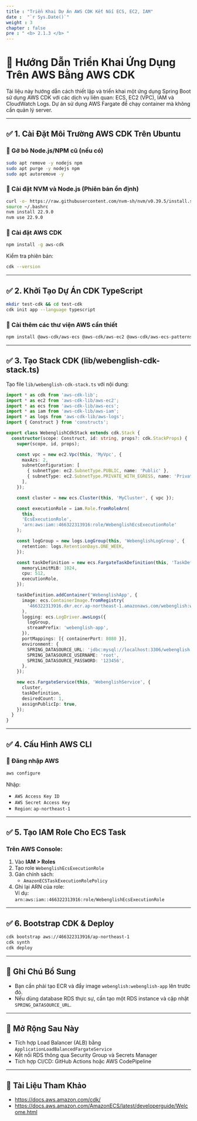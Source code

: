 ```yaml
---
title : "Triển Khai Dự Án AWS CDK Kết Nối ECS, EC2, IAM"
date :  "`r Sys.Date()`" 
weight : 3
chapter : false
pre : " <b> 2.1.3 </b> "
---
```



# 🚀 Hướng Dẫn Triển Khai Ứng Dụng Trên AWS Bằng AWS CDK

Tài liệu này hướng dẫn cách thiết lập và triển khai một ứng dụng Spring Boot sử dụng AWS CDK với các dịch vụ liên quan: ECS, EC2 (VPC), IAM và CloudWatch Logs. Dự án sử dụng AWS Fargate để chạy container mà không cần quản lý server.

---

## ✅ 1. Cài Đặt Môi Trường AWS CDK Trên Ubuntu

### 🔹 Gỡ bỏ Node.js/NPM cũ (nếu có)

```bash
sudo apt remove -y nodejs npm
sudo apt purge -y nodejs npm
sudo apt autoremove -y
```

### 🔹 Cài đặt NVM và Node.js (Phiên bản ổn định)

```bash
curl -o- https://raw.githubusercontent.com/nvm-sh/nvm/v0.39.5/install.sh | bash
source ~/.bashrc
nvm install 22.9.0
nvm use 22.9.0
```

### 🔹 Cài đặt AWS CDK

```bash
npm install -g aws-cdk
```

Kiểm tra phiên bản:

```bash
cdk --version
```

---

## ✅ 2. Khởi Tạo Dự Án CDK TypeScript

```bash
mkdir test-cdk && cd test-cdk
cdk init app --language typescript
```

### 🔹 Cài thêm các thư viện AWS cần thiết

```bash
npm install @aws-cdk/aws-ecs @aws-cdk/aws-ec2 @aws-cdk/aws-ecs-patterns @aws-cdk/aws-rds
```

---

## ✅ 3. Tạo Stack CDK (lib/webenglish-cdk-stack.ts)

Tạo file `lib/webenglish-cdk-stack.ts` với nội dung:

```ts
import * as cdk from 'aws-cdk-lib';
import * as ec2 from 'aws-cdk-lib/aws-ec2';
import * as ecs from 'aws-cdk-lib/aws-ecs';
import * as iam from 'aws-cdk-lib/aws-iam';
import * as logs from 'aws-cdk-lib/aws-logs';
import { Construct } from 'constructs';

export class WebenglishCdkStack extends cdk.Stack {
  constructor(scope: Construct, id: string, props?: cdk.StackProps) {
    super(scope, id, props);

    const vpc = new ec2.Vpc(this, 'MyVpc', {
      maxAzs: 2,
      subnetConfiguration: [
        { subnetType: ec2.SubnetType.PUBLIC, name: 'Public' },
        { subnetType: ec2.SubnetType.PRIVATE_WITH_EGRESS, name: 'Private' },
      ],
    });

    const cluster = new ecs.Cluster(this, 'MyCluster', { vpc });

    const executionRole = iam.Role.fromRoleArn(
      this,
      'EcsExecutionRole',
      'arn:aws:iam::466322313916:role/WebenglishEcsExecutionRole'
    );

    const logGroup = new logs.LogGroup(this, 'WebenglishLogGroup', {
      retention: logs.RetentionDays.ONE_WEEK,
    });

    const taskDefinition = new ecs.FargateTaskDefinition(this, 'TaskDef', {
      memoryLimitMiB: 1024,
      cpu: 512,
      executionRole,
    });

    taskDefinition.addContainer('WebenglishApp', {
      image: ecs.ContainerImage.fromRegistry(
        '466322313916.dkr.ecr.ap-northeast-1.amazonaws.com/webenglish:webenglish-app'
      ),
      logging: ecs.LogDriver.awsLogs({
        logGroup,
        streamPrefix: 'webenglish-app',
      }),
      portMappings: [{ containerPort: 8080 }],
      environment: {
        SPRING_DATASOURCE_URL: 'jdbc:mysql://localhost:3306/webenglish',
        SPRING_DATASOURCE_USERNAME: 'root',
        SPRING_DATASOURCE_PASSWORD: '123456',
      },
    });

    new ecs.FargateService(this, 'WebenglishService', {
      cluster,
      taskDefinition,
      desiredCount: 1,
      assignPublicIp: true,
    });
  }
}
```

---

## ✅ 4. Cấu Hình AWS CLI

### 🔹 Đăng nhập AWS

```bash
aws configure
```

Nhập:
- `AWS Access Key ID`
- `AWS Secret Access Key`
- `Region`: `ap-northeast-1`

---

## ✅ 5. Tạo IAM Role Cho ECS Task

### Trên AWS Console:

1. Vào **IAM > Roles**
2. Tạo role `WebenglishEcsExecutionRole`
3. Gán chính sách:
   - `AmazonECSTaskExecutionRolePolicy`
4. Ghi lại ARN của role:  
   Ví dụ:  
   `arn:aws:iam::466322313916:role/WebenglishEcsExecutionRole`

---

## ✅ 6. Bootstrap CDK & Deploy

```bash
cdk bootstrap aws://466322313916/ap-northeast-1
cdk synth
cdk deploy
```

---

## 📌 Ghi Chú Bổ Sung

- Bạn cần phải tạo ECR và đẩy image `webenglish:webenglish-app` lên trước đó.
- Nếu dùng database RDS thực sự, cần tạo một RDS instance và cập nhật `SPRING_DATASOURCE_URL`.

---

## 🧠 Mở Rộng Sau Này

- Tích hợp Load Balancer (ALB) bằng `ApplicationLoadBalancedFargateService`
- Kết nối RDS thông qua Security Group và Secrets Manager
- Tích hợp CI/CD: GitHub Actions hoặc AWS CodePipeline

---

## 🧾 Tài Liệu Tham Khảo

- https://docs.aws.amazon.com/cdk/
- https://docs.aws.amazon.com/AmazonECS/latest/developerguide/Welcome.html
